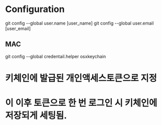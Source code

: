 # Configuration
git config --global user.name [user_name]
git config --global user.email [user_email]

## MAC
git config --global credentail.helper osxkeychain

# 키체인에 발급된 개인액세스토큰으로 지정
# 이 이후 토큰으로 한 번 로그인 시 키체인에 저장되게 세팅됨.
